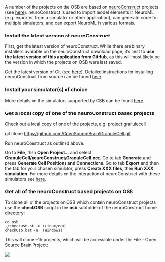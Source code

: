 A number of the projects on the OSB are based on [neuroConstruct](http://www.neuroconstruct.org/) projects (see [here](http://opensourcebrain.org/search_custom_field?f[]=43&op[43]=~&v[43][]=neuroConstruct)). neuroConstruct is used to import model elements in NeuroML (e.g. exported from a simulator or other application), can generate code for multiple simulators, and can export NeuroML in various formats.

### Install the latest version of neuroConstruct

First, get the latest version of neuroConstruct. While there are binary installers available on the neuroConstruct download page, it’s best to **use the latest version of this application from GitHub**, as this will most likely be the version in which the projects on OSB were last saved.

Get the latest version of Git (see [here](http://www.opensourcebrain.org/projects/gitintro/wiki/Wiki)). Detailed instructions for installing neuroConstruct from source can be found [here](https://github.com/NeuralEnsemble/neuroConstruct/blob/master/INSTALL).

### Install your simulator(s) of choice

More details on the simulators supported by OSB can be found <a href="/doc#Simulators">here</a>.

### Get a local copy of one of the neuroConstruct based projects

Check out a local copy of one of the projects, e.g. project:granulecell

git clone https://github.com/OpenSourceBrain/GranuleCell.git

Run neuroConstruct as outlined above.

Go to **File**, then **Open Project…** and select **GranuleCell/neuroConstruct/GranuleCell.ncx**.
Go to tab **Generate** and press **Generate Cell Positions and Connections**.
Go to tab **Export** and then the tab for your chosen simulator, press **Create XXX files**, then **Run XXX simulation**.
For more details on the interaction of neuroConstruct with these simulators see [here](http://www.neuroconstruct.org/docs/interact.html).

### Get all of the neuroConstruct based projects on OSB

To clone all of the projects on OSB which contain neuroConstruct projects use the **checkOSB** script in the **osb** subfolder of the neuroConstruct home directory:

    cd osb
    ./checkOsb.sh -u (Linux/Mac)
    checkOsb.bat -u  (Windows)
    
This will clone \~15 projects, which will be accessible under the File - Open Source Brain Project:

![](/attachments/download/51/nCmenu.png)
